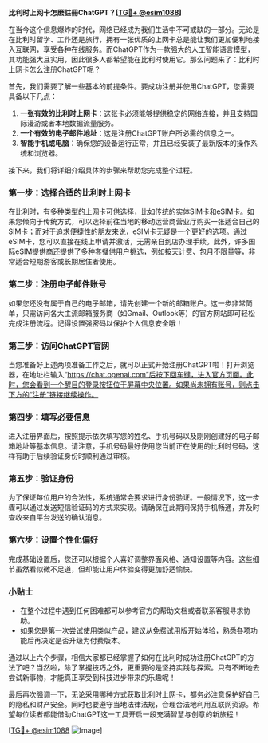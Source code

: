 **比利时上网卡怎麽註冊ChatGPT？[[TG💪+ @esim1088](https://t.me/s/esim1088)]**

在当今这个信息爆炸的时代，网络已经成为我们生活中不可或缺的一部分。无论是在比利时留学、工作还是旅行，拥有一张优质的上网卡总是能让我们更加便利地接入互联网，享受各种在线服务。而ChatGPT作为一款强大的人工智能语言模型，其功能强大且实用，因此很多人都希望能在比利时使用它。那么问题来了：比利时上网卡怎么注册ChatGPT呢？

首先，我们需要了解一些基本的前提条件。要成功注册并使用ChatGPT，您需要具备以下几点：

1. **一张有效的比利时上网卡**：这张卡必须能够提供稳定的网络连接，并且支持国际漫游或者本地数据流量服务。
2. **一个有效的电子邮件地址**：这是注册ChatGPT账户所必需的信息之一。
3. **智能手机或电脑**：确保您的设备运行正常，并且已经安装了最新版本的操作系统和浏览器。

接下来，我们将详细介绍具体的步骤来帮助您完成整个过程。

### 第一步：选择合适的比利时上网卡

在比利时，有多种类型的上网卡可供选择，比如传统的实体SIM卡和eSIM卡。如果您倾向于传统方式，可以选择前往当地的移动运营商营业厅购买一张适合自己的SIM卡；而对于追求便捷性的朋友来说，eSIM卡无疑是一个更好的选项。通过eSIM卡，您可以直接在线上申请并激活，无需亲自到店办理手续。此外，许多国际eSIM提供商还提供了多种套餐供用户挑选，例如按天计费、包月不限量等，非常适合短期游客或长期居住者使用。

### 第二步：注册电子邮件账号

如果您还没有属于自己的电子邮箱，请先创建一个新的邮箱账户。这一步非常简单，只需访问各大主流邮箱服务商（如Gmail、Outlook等）的官方网站即可轻松完成注册流程。记得设置强密码以保护个人信息安全哦！

### 第三步：访问ChatGPT官网

当您准备好上述两项准备工作之后，就可以正式开始注册ChatGPT啦！打开浏览器，在地址栏输入“https://chat.openai.com”后按下回车键，进入官方页面。此时，您会看到一个醒目的登录按钮位于屏幕中央位置。如果尚未拥有账号，则点击下方的“注册”链接继续操作。

### 第四步：填写必要信息

进入注册界面后，按照提示依次填写您的姓名、手机号码以及刚刚创建好的电子邮箱地址等基本信息。请注意，手机号码最好使用您当前正在使用的比利时号码，这样有助于后续验证身份时顺利通过审核。

### 第五步：验证身份

为了保证每位用户的合法性，系统通常会要求进行身份验证。一般情况下，这一步骤可以通过发送短信验证码的方式来实现。请确保在此期间保持手机畅通，并及时查收来自平台发送的确认消息。

### 第六步：设置个性化偏好

完成基础设置后，您还可以根据个人喜好调整界面风格、通知设置等内容。这些细节虽然看似微不足道，但却能让用户体验变得更加舒适愉快。

### 小贴士

- 在整个过程中遇到任何困难都可以参考官方的帮助文档或者联系客服寻求协助。
- 如果您是第一次尝试使用类似产品，建议从免费试用版开始体验，熟悉各项功能后再决定是否升级为付费版本。

通过以上六个步骤，相信大家都已经掌握了如何在比利时成功注册ChatGPT的方法了吧？当然啦，除了掌握技巧之外，更重要的是坚持实践与探索。只有不断地去尝试新事物，才能真正享受到科技进步带来的乐趣呢！

最后再次强调一下，无论采用哪种方式获取比利时上网卡，都务必注意保护好自己的隐私和财产安全。同时也要遵守当地法律法规，合理合法地利用互联网资源。希望每位读者都能借助ChatGPT这一工具开启一段充满智慧与创意的新旅程！

[[TG💪+ @esim1088](https://t.me/s/esim1088) ![Image](https://i.postimg.cc/4NQfJmqS/Snipaste-2025-05-13-00-14-12.png)]